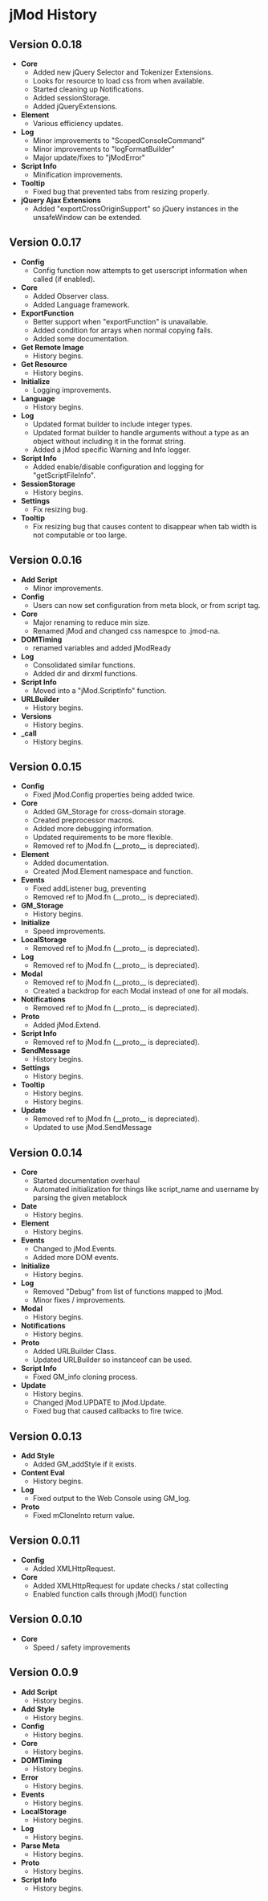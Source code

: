 jMod History
============

## Version 0.0.18
* **Core**
    * Added new jQuery Selector and Tokenizer Extensions.
    * Looks for resource to load css from when available.
    * Started cleaning up Notifications.
    * Added sessionStorage.
    * Added jQueryExtensions.
* **Element**
    * Various efficiency updates.
* **Log**
    * Minor improvements to "ScopedConsoleCommand"
    * Minor improvements to "logFormatBuilder"
    * Major update/fixes to "jModError"
* **Script Info**
    * Minification improvements.
* **Tooltip**
    * Fixed bug that prevented tabs from resizing properly.
* **jQuery Ajax Extensions**
    * Added "exportCrossOriginSupport" so jQuery instances in the unsafeWindow can be extended.

## Version 0.0.17
* **Config**
    * Config function now attempts to get userscript information when called (if enabled).
* **Core**
    * Added Observer class.
    * Added Language framework.
* **ExportFunction**
    * Better support when "exportFunction" is unavailable.
    * Added condition for arrays when normal copying fails.
    * Added some documentation.
* **Get Remote Image**
    * History begins.
* **Get Resource**
    * History begins.
* **Initialize**
    * Logging improvements.
* **Language**
    * History begins.
* **Log**
    * Updated format builder to include integer types.
    * Updated format builder to handle arguments without a type as an object without including it in the format string.
    * Added a jMod specific Warning and Info logger.
* **Script Info**
    * Added enable/disable configuration and logging for "getScriptFileInfo".
* **SessionStorage**
    * History begins.
* **Settings**
    * Fix resizing bug.
* **Tooltip**
    * Fix resizing bug that causes content to disappear when tab width is not computable or too large.

## Version 0.0.16
* **Add Script**
    * Minor improvements.
* **Config**
    * Users can now set configuration from meta block, or from script tag.
* **Core**
    * Major renaming to reduce min size.
    * Renamed jMod and changed css namespce to .jmod-na.
* **DOMTiming**
    * renamed variables and added jModReady
* **Log**
    * Consolidated similar functions.
    * Added dir and dirxml functions.
* **Script Info**
    * Moved into a "jMod.ScriptInfo" function.
* **URLBuilder**
    * History begins.
* **Versions**
    * History begins.
* **_call**
    * History begins.

## Version 0.0.15
* **Config**
    * Fixed jMod.Config properties being added twice.
* **Core**
    * Added GM_Storage for cross-domain storage.
    * Created preprocessor macros.
    * Added more debugging information.
    * Updated requirements to be more flexible.
    * Removed ref to jMod.fn (\_\_proto\_\_ is depreciated).
* **Element**
    * Added documentation.
    * Created jMod.Element namespace and function.
* **Events**
    * Fixed addListener bug, preventing
    * Removed ref to jMod.fn (\_\_proto\_\_ is depreciated).
* **GM_Storage**
    * History begins.
* **Initialize**
    * Speed improvements.
* **LocalStorage**
    * Removed ref to jMod.fn (\_\_proto\_\_ is depreciated).
* **Log**
    * Removed ref to jMod.fn (\_\_proto\_\_ is depreciated).
* **Modal**
    * Removed ref to jMod.fn (\_\_proto\_\_ is depreciated).
    * Created a backdrop for each Modal instead of one for all modals.
* **Notifications**
    * Removed ref to jMod.fn (\_\_proto\_\_ is depreciated).
* **Proto**
    * Added jMod.Extend.
* **Script Info**
    * Removed ref to jMod.fn (\_\_proto\_\_ is depreciated).
* **SendMessage**
    * History begins.
* **Settings**
    * History begins.
* **Tooltip**
    * History begins.
    * History begins.
* **Update**
    * Removed ref to jMod.fn (\_\_proto\_\_ is depreciated).
    * Updated to use jMod.SendMessage

## Version 0.0.14
* **Core**
    * Started documentation overhaul
    * Automated initialization for things like script_name and username by parsing the given metablock
* **Date**
    * History begins.
* **Element**
    * History begins.
* **Events**
    * Changed to jMod.Events.
    * Added more DOM events.
* **Initialize**
    * History begins.
* **Log**
    * Removed "Debug" from list of functions mapped to jMod.
    * Minor fixes / improvements.
* **Modal**
    * History begins.
* **Notifications**
    * History begins.
* **Proto**
    * Added URLBuilder Class.
    * Updated URLBuilder so instanceof can be used.
* **Script Info**
    * Fixed GM_info cloning process.
* **Update**
    * History begins.
    * Changed jMod.UPDATE to jMod.Update.
    * Fixed bug that caused callbacks to fire twice.

## Version 0.0.13
* **Add Style**
    * Added GM_addStyle if it exists.
* **Content Eval**
    * History begins.
* **Log**
    * Fixed output to the Web Console using GM_log.
* **Proto**
    * Fixed mCloneInto return value.

## Version 0.0.11
* **Config**
    * Added XMLHttpRequest.
* **Core**
    * Added XMLHttpRequest for update checks / stat collecting
    * Enabled function calls through jMod() function

## Version 0.0.10
* **Core**
    * Speed / safety improvements

## Version 0.0.9
* **Add Script**
    * History begins.
* **Add Style**
    * History begins.
* **Config**
    * History begins.
* **Core**
    * History begins.
* **DOMTiming**
    * History begins.
* **Error**
    * History begins.
* **Events**
    * History begins.
* **LocalStorage**
    * History begins.
* **Log**
    * History begins.
* **Parse Meta**
    * History begins.
* **Proto**
    * History begins.
* **Script Info**
    * History begins.
